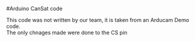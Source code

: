 #Arduino CanSat code

This code was not written by our team, it is taken from an Arducam Demo code.\
The only chnages made were done to the CS pin
